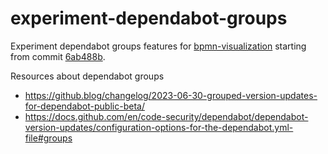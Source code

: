 # experiment-dependabot-groups
Experiment dependabot groups features for [bpmn-visualization](https://github.com/process-analytics/bpmn-visualization-js) starting from commit [6ab488b](https://github.com/process-analytics/bpmn-visualization-js/tree/6ab488b853e5df60579de33da2921741bce186cc).

Resources about dependabot groups
- https://github.blog/changelog/2023-06-30-grouped-version-updates-for-dependabot-public-beta/
- https://docs.github.com/en/code-security/dependabot/dependabot-version-updates/configuration-options-for-the-dependabot.yml-file#groups
